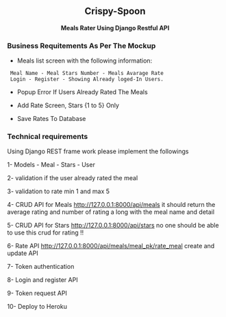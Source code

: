 <div align="center">

## Crispy-Spoon
<p><strong>Meals Rater Using Django Restful API</strong></p>
</div>


### Business Requitements As Per The Mockup

- Meals list screen with the following information:
 
```
 Meal Name - Meal Stars Number - Meals Avarage Rate 
 Login - Register - Showing Already loged-In Users.
```

- Popup Error If Users Already Rated The Meals

- Add Rate Screen, Stars {1 to 5} Only

- Save Rates To Database


### Technical requirements

Using Django REST frame work please implement the followings

1- Models - Meal - Stars - User

2- validation if the user already rated the meal

3- validation to rate min 1 and max 5

4- CRUD API for Meals http://127.0.0.1:8000/api/meals it should return the average rating and number of rating a long with the meal name and detail

5- CRUD API for Stars http://127.0.0.1:8000/api/stars no one should be able to use this crud for rating !!

6- Rate API http://127.0.0.1:8000/api/meals/meal_pk/rate_meal create and update API

7- Token authentication

8- Login and register API

9- Token request API

10- Deploy to Heroku